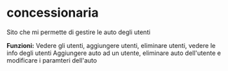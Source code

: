 # concessionaria
Sito che mi permette di gestire le auto degli utenti

**Funzioni:**
Vedere gli utenti, aggiungere utenti, eliminare utenti, vedere le info degli utenti
Aggiungere auto ad un utente, eliminare auto dell'utente e modificare i paramteri dell'auto
